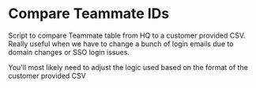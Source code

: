 # Compare Teammate IDs

Script to compare Teammate table from HQ to a customer provided CSV. Really useful when we have to change a bunch of login emails due to domain changes or SSO login issues.

You'll most likely need to adjust the logic used based on the format of the customer provided CSV

